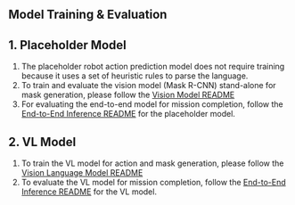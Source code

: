 ## Model Training & Evaluation

## 1. Placeholder Model
1. The placeholder robot action prediction model does not require training  because it uses a set of heuristic rules to parse the language.
2. To train and evaluate the vision model (Mask R-CNN) stand-alone for mask generation, please follow the [Vision Model README](./vision_model/README.md)
3. For evaluating the end-to-end model for mission completion, follow the [End-to-End Inference README](./inference/README.md) for the placeholder model.

## 2. VL Model
1. To train the VL model for action and mask generation, please follow the [Vision Language Model README](./vl_model/README.md)
2. To evaluate the VL model for mission completion, follow the [End-to-End Inference README](./inference/README.md) for the VL model.
